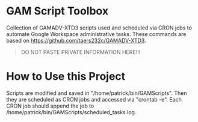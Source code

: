 # GAM Script Toolbox
Collection of GAMADV-XTD3 scripts used and scheduled via CRON jobs to 
automate Google Workspace administrative tasks. These commands are based 
on https://github.com/taers232c/GAMADV-XTD3.

> DO NOT PASTE PRIVATE INFORMATION HERE!!!

# How to Use this Project
Scripts are modified and saved in "/home/patrick/bin/GAMScripts". Then they are scheduled as CRON jobs and accessed via "crontab -e". Each CRON job should append the job to /home/patrick/bin/GAMScripts/scheduled_tasks.log.